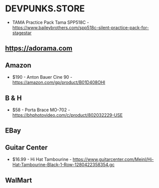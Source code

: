# DEVPUNKS.STORE

  - TAMA Practice Pack Tama SPP518C - https://www.baileybrothers.com/spp518c-silent-practice-pack-for-stagestar


## https://adorama.com


## Amazon

  - $190 - Anton Bauer Cine 90 - https://amazon.com/gp/product/B01D408OHI


## B & H

  - $58 - Porta Brace MO-702 - https://bhphotovideo.com/c/product/802032229-USE


## EBay


## Guitar Center

  - $16.99 - Hi Hat Tambourine - https://www.guitarcenter.com/Meinl/Hi-Hat-Tambourine-Black-1-Row-1280422358354.gc


## WalMart


